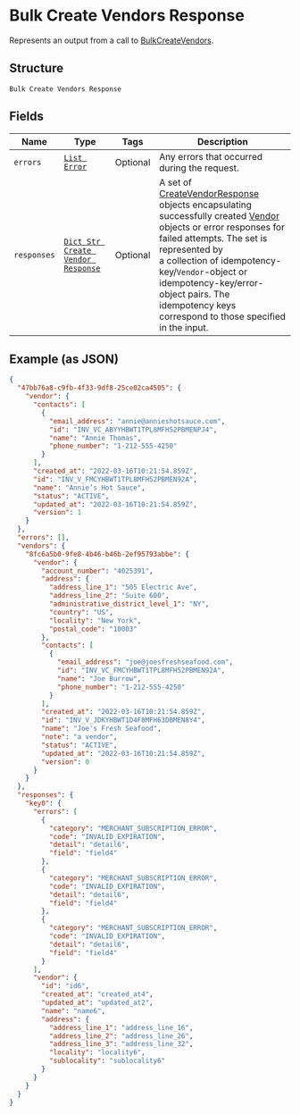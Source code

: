 
# Bulk Create Vendors Response

Represents an output from a call to [BulkCreateVendors](../../doc/api/vendors.md#bulk-create-vendors).

## Structure

`Bulk Create Vendors Response`

## Fields

| Name | Type | Tags | Description |
|  --- | --- | --- | --- |
| `errors` | [`List Error`](../../doc/models/error.md) | Optional | Any errors that occurred during the request. |
| `responses` | [`Dict Str Create Vendor Response`](../../doc/models/create-vendor-response.md) | Optional | A set of [CreateVendorResponse](entity:CreateVendorResponse) objects encapsulating successfully created [Vendor](entity:Vendor)<br>objects or error responses for failed attempts. The set is represented by<br>a collection of idempotency-key/`Vendor`-object or idempotency-key/error-object pairs. The idempotency keys correspond to those specified<br>in the input. |

## Example (as JSON)

```json
{
  "47bb76a8-c9fb-4f33-9df8-25ce02ca4505": {
    "vendor": {
      "contacts": [
        {
          "email_address": "annie@annieshotsauce.com",
          "id": "INV_VC_ABYYHBWT1TPL8MFH52PBMENPJ4",
          "name": "Annie Thomas",
          "phone_number": "1-212-555-4250"
        }
      ],
      "created_at": "2022-03-16T10:21:54.859Z",
      "id": "INV_V_FMCYHBWT1TPL8MFH52PBMEN92A",
      "name": "Annie’s Hot Sauce",
      "status": "ACTIVE",
      "updated_at": "2022-03-16T10:21:54.859Z",
      "version": 1
    }
  },
  "errors": [],
  "vendors": {
    "8fc6a5b0-9fe8-4b46-b46b-2ef95793abbe": {
      "vendor": {
        "account_number": "4025391",
        "address": {
          "address_line_1": "505 Electric Ave",
          "address_line_2": "Suite 600",
          "administrative_district_level_1": "NY",
          "country": "US",
          "locality": "New York",
          "postal_code": "10003"
        },
        "contacts": [
          {
            "email_address": "joe@joesfreshseafood.com",
            "id": "INV_VC_FMCYHBWT1TPL8MFH52PBMEN92A",
            "name": "Joe Burrow",
            "phone_number": "1-212-555-4250"
          }
        ],
        "created_at": "2022-03-16T10:21:54.859Z",
        "id": "INV_V_JDKYHBWT1D4F8MFH63DBMEN8Y4",
        "name": "Joe's Fresh Seafood",
        "note": "a vendor",
        "status": "ACTIVE",
        "updated_at": "2022-03-16T10:21:54.859Z",
        "version": 0
      }
    }
  },
  "responses": {
    "key0": {
      "errors": [
        {
          "category": "MERCHANT_SUBSCRIPTION_ERROR",
          "code": "INVALID_EXPIRATION",
          "detail": "detail6",
          "field": "field4"
        },
        {
          "category": "MERCHANT_SUBSCRIPTION_ERROR",
          "code": "INVALID_EXPIRATION",
          "detail": "detail6",
          "field": "field4"
        },
        {
          "category": "MERCHANT_SUBSCRIPTION_ERROR",
          "code": "INVALID_EXPIRATION",
          "detail": "detail6",
          "field": "field4"
        }
      ],
      "vendor": {
        "id": "id6",
        "created_at": "created_at4",
        "updated_at": "updated_at2",
        "name": "name6",
        "address": {
          "address_line_1": "address_line_16",
          "address_line_2": "address_line_26",
          "address_line_3": "address_line_32",
          "locality": "locality6",
          "sublocality": "sublocality6"
        }
      }
    }
  }
}
```

